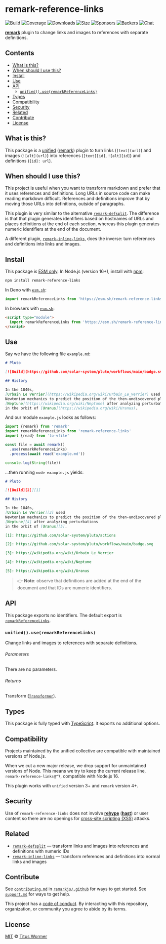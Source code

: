# remark-reference-links

[![Build][build-badge]][build]
[![Coverage][coverage-badge]][coverage]
[![Downloads][downloads-badge]][downloads]
[![Size][size-badge]][size]
[![Sponsors][sponsors-badge]][collective]
[![Backers][backers-badge]][collective]
[![Chat][chat-badge]][chat]

**[remark][]** plugin to change links and images to references with separate
definitions.

## Contents

*   [What is this?](#what-is-this)
*   [When should I use this?](#when-should-i-use-this)
*   [Install](#install)
*   [Use](#use)
*   [API](#api)
    *   [`unified().use(remarkReferenceLinks)`](#unifieduseremarkreferencelinks)
*   [Types](#types)
*   [Compatibility](#compatibility)
*   [Security](#security)
*   [Related](#related)
*   [Contribute](#contribute)
*   [License](#license)

## What is this?

This package is a [unified][] ([remark][]) plugin to turn links (`[text](url)`)
and images (`![alt](url)`) into references (`[text][id]`, `![alt][id]`) and
definitions (`[id]: url`).

## When should I use this?

This project is useful when you want to transform markdown and prefer that it
uses references and definitions.
Long URLs in source code can make reading markdown difficult.
References and definitions improve that by moving those URLs into definitions,
outside of paragraphs.

This plugin is very similar to the alternative
[`remark-defsplit`][remark-defsplit].
The difference is that that plugin generates identifiers based on hostnames of
URLs and places definitions at the end of each section, whereas this plugin
generates numeric identifiers at the end of the document.

A different plugin, [`remark-inline-links`][remark-inline-links], does the
inverse: turn references and definitions into links and images.

## Install

This package is [ESM only][esm].
In Node.js (version 16+), install with [npm][]:

```sh
npm install remark-reference-links
```

In Deno with [`esm.sh`][esmsh]:

```js
import remarkReferenceLinks from 'https://esm.sh/remark-reference-links@7'
```

In browsers with [`esm.sh`][esmsh]:

```html
<script type="module">
  import remarkReferenceLinks from 'https://esm.sh/remark-reference-links@7?bundle'
</script>
```

## Use

Say we have the following file `example.md`:

```markdown
# Pluto

[![Build](https://github.com/solar-system/pluto/workflows/main/badge.svg)](https://github.com/solar-system/pluto/actions)

## History

In the 1840s,
[Urbain Le Verrier](https://wikipedia.org/wiki/Urbain_Le_Verrier) used
Newtonian mechanics to predict the position of the then-undiscovered planet
[Neptune](https://wikipedia.org/wiki/Neptune) after analyzing perturbations
in the orbit of [Uranus](https://wikipedia.org/wiki/Uranus).
```

And our module `example.js` looks as follows:

```js
import {remark} from 'remark'
import remarkReferenceLinks from 'remark-reference-links'
import {read} from 'to-vfile'

const file = await remark()
  .use(remarkReferenceLinks)
  .process(await read('example.md'))

console.log(String(file))
```

…then running `node example.js` yields:

```markdown
# Pluto

[![Build][2]][1]

## History

In the 1840s,
[Urbain Le Verrier][3] used
Newtonian mechanics to predict the position of the then-undiscovered planet
[Neptune][4] after analyzing perturbations
in the orbit of [Uranus][5].

[1]: https://github.com/solar-system/pluto/actions

[2]: https://github.com/solar-system/pluto/workflows/main/badge.svg

[3]: https://wikipedia.org/wiki/Urbain_Le_Verrier

[4]: https://wikipedia.org/wiki/Neptune

[5]: https://wikipedia.org/wiki/Uranus
```

> 👉 **Note**: observe that definitions are added at the end of the document and
> that IDs are numeric identifiers.

## API

This package exports no identifiers.
The default export is [`remarkReferenceLinks`][api-remark-reference-links].

### `unified().use(remarkReferenceLinks)`

Change links and images to references with separate definitions.

###### Parameters

There are no parameters.

###### Returns

Transform ([`Transformer`][unified-transformer]).

## Types

This package is fully typed with [TypeScript][].
It exports no additional options.

## Compatibility

Projects maintained by the unified collective are compatible with maintained
versions of Node.js.

When we cut a new major release, we drop support for unmaintained versions of
Node.
This means we try to keep the current release line, `remark-reference-links@^7`,
compatible with Node.js 16.

This plugin works with `unified` version 3+ and `remark` version 4+.

## Security

Use of `remark-reference-links` does not involve **[rehype][]** (**[hast][]**)
or user content so there are no openings for [cross-site scripting
(XSS)][wiki-xss] attacks.

## Related

*   [`remark-defsplit`][remark-defsplit]
    — transform links and images into references and definitions with numeric
    IDs
*   [`remark-inline-links`][remark-inline-links]
    — transform references and definitions into normal links and images

## Contribute

See [`contributing.md`][contributing] in [`remarkjs/.github`][health] for ways
to get started.
See [`support.md`][support] for ways to get help.

This project has a [code of conduct][coc].
By interacting with this repository, organization, or community you agree to
abide by its terms.

## License

[MIT][license] © [Titus Wormer][author]

<!-- Definitions -->

[build-badge]: https://github.com/remarkjs/remark-reference-links/workflows/main/badge.svg

[build]: https://github.com/remarkjs/remark-reference-links/actions

[coverage-badge]: https://img.shields.io/codecov/c/github/remarkjs/remark-reference-links.svg

[coverage]: https://codecov.io/github/remarkjs/remark-reference-links

[downloads-badge]: https://img.shields.io/npm/dm/remark-reference-links.svg

[downloads]: https://www.npmjs.com/package/remark-reference-links

[size-badge]: https://img.shields.io/bundlejs/size/remark-reference-links

[size]: https://bundlejs.com/?q=remark-reference-links

[sponsors-badge]: https://opencollective.com/unified/sponsors/badge.svg

[backers-badge]: https://opencollective.com/unified/backers/badge.svg

[collective]: https://opencollective.com/unified

[chat-badge]: https://img.shields.io/badge/chat-discussions-success.svg

[chat]: https://github.com/remarkjs/remark/discussions

[npm]: https://docs.npmjs.com/cli/install

[esm]: https://gist.github.com/sindresorhus/a39789f98801d908bbc7ff3ecc99d99c

[esmsh]: https://esm.sh

[health]: https://github.com/remarkjs/.github

[contributing]: https://github.com/remarkjs/.github/blob/HEAD/contributing.md

[support]: https://github.com/remarkjs/.github/blob/HEAD/support.md

[coc]: https://github.com/remarkjs/.github/blob/HEAD/code-of-conduct.md

[license]: license

[author]: https://wooorm.com

[hast]: https://github.com/syntax-tree/hast

[rehype]: https://github.com/rehypejs/rehype

[remark]: https://github.com/remarkjs/remark

[remark-defsplit]: https://github.com/remarkjs/remark-defsplit

[remark-inline-links]: https://github.com/remarkjs/remark-inline-links

[typescript]: https://www.typescriptlang.org

[unified]: https://github.com/unifiedjs/unified

[unified-transformer]: https://github.com/unifiedjs/unified#transformer

[wiki-xss]: https://en.wikipedia.org/wiki/Cross-site_scripting

[api-remark-reference-links]: #unifieduseremarkreferencelinks
